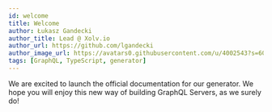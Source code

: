 ```yaml
---
id: welcome
title: Welcome
author: Łukasz Gandecki
author_title: Lead @ Xolv.io
author_url: https://github.com/lgandecki
author_image_url: https://avatars0.githubusercontent.com/u/4002543?s=600
tags: [GraphQL, TypeScript, generator]
---
```


We are excited to launch the official documentation for our generator.
We hope you will enjoy this new way of building GraphQL Servers, as we surely do!
